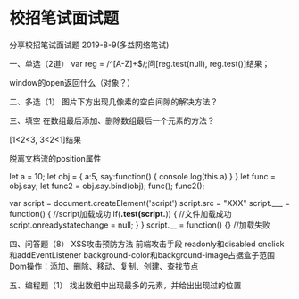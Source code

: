 # 校招笔试面试题
分享校招笔试面试题
2019-8-9(多益网络笔试)

一、单选（2道）
var reg = /^[A-Z]+$/;问[reg.test(null), reg.test()]结果；

window的open返回什么（对象？）

二、多选（1）
图片下方出现几像素的空白间隙的解决方法？

三、填空
在数组最后添加、删除数组最后一个元素的方法？

[1<2<3, 3<2<1]结果

脱离文档流的position属性

let a = 10;
let obj = {
  a:5,
  say:function() {
    console.log(this.a)
  }
}
let func = obj.say;
let func2 = obj.say.bind(obj);
func();
func2();

var script = document.createElement('script')
script.src = "XXX"
script.___ = function() { //script加载成功
    if(__.test(script.__)) {   //文件加载成功
      script.onreadystatechange = null;
    }
 }
 script.__ = function() {} //加载失败

四、问答题（8）
XSS攻击预防方法
前端攻击手段
readonly和disabled
onclick和addEventListener
background-color和background-image占据盒子范围
Dom操作：添加、删除、移动、复制、创建、查找节点

五、编程题（1）
找出数组中出现最多的元素，并给出出现过的位置
